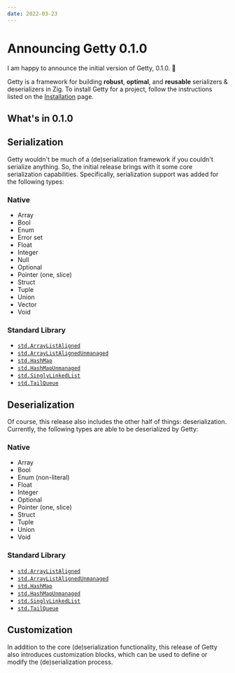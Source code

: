 ```yaml
---
date: 2022-03-23
---
```


# Announcing Getty 0.1.0

<!-- more -->

I am happy to announce the initial version of Getty, 0.1.0. :tada:

Getty is a framework for building __robust__, __optimal__, and __reusable__
serializers & deserializers in Zig. To install Getty for a project, follow the
instructions listed on the
[Installation](http://localhost:8000/user-guide/installation/) page.

## What's in 0.1.0

## Serialization

Getty wouldn't be much of a (de)serialization framework if you couldn't
serialize anything. So, the initial release brings with it some core
serialization capabilities. Specifically, serialization support was added for
the following types:

### Native

- Array
- Bool
- Enum
- Error set
- Float
- Integer
- Null
- Optional
- Pointer (one, slice)
- Struct
- Tuple
- Union
- Vector
- Void

### Standard Library

- [`std.ArrayListAligned`](https://ziglang.org/documentation/master/std/#root;ArrayList)
- [`std.ArrayListAlignedUnmanaged`](https://ziglang.org/documentation/master/std/#root;ArrayListAlignedUnmanaged)
- [`std.HashMap`](https://ziglang.org/documentation/master/std/#root;HashMap)
- [`std.HashMapUnmanaged`](https://ziglang.org/documentation/master/std/#root;HashMapUnmanaged)
- [`std.SinglyLinkedList`](https://ziglang.org/documentation/master/std/#root;SinglyLinkedList)
- [`std.TailQueue`](https://ziglang.org/documentation/master/std/#root;TailQueue)

## Deserialization

Of course, this release also includes the other half of things:
deserialization. Currently, the following types are able to be deserialized by
Getty:

### Native

- Array
- Bool
- Enum (non-literal)
- Float
- Integer
- Optional
- Pointer (one, slice)
- Struct
- Tuple
- Union
- Void

### Standard Library

- [`std.ArrayListAligned`](https://ziglang.org/documentation/master/std/#root;ArrayList)
- [`std.ArrayListAlignedUnmanaged`](https://ziglang.org/documentation/master/std/#root;ArrayListAlignedUnmanaged)
- [`std.HashMap`](https://ziglang.org/documentation/master/std/#root;HashMap)
- [`std.HashMapUnmanaged`](https://ziglang.org/documentation/master/std/#root;HashMapUnmanaged)
- [`std.SinglyLinkedList`](https://ziglang.org/documentation/master/std/#root;SinglyLinkedList)
- [`std.TailQueue`](https://ziglang.org/documentation/master/std/#root;TailQueue)

## Customization

In addition to the core (de)serialization functionality, this release of Getty
also introduces customization blocks, which can be used to define or modify the
(de)serialization process.
